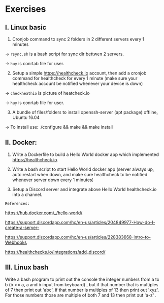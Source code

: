 # Exercises
## I. Linux basic

1. Cronjob command to sync 2 folders in 2 different servers every 1 minutes

  -> `rsync.sh` is a bash script for sync dir bettwen 2 servers.
  
  ->  `huy` is conrtab file for user.
  
2. Setup a simple https://healthcheck.io account, then add a cronjob command for healthcheck for every 1 minute (make sure your healthcheck account be notified whenever your device is down)

 -> `checkheathio` is picture of heatcheck.io
  
 ->  `huy` is conrtab file for user.

3. A bundle of files/folders to install openssh-server (apt package) offline, Ubuntu 16.04

-> To install use: ./configure && make && make install

## II. Docker:

1. Write a Dockerfile to build a Hello World docker app which implemented https://healthcheck.io.

2. Write a bash script to start Hello World docker app (server always up, auto restart when down, and make sure healthcheck to be notified whenever server down every 1 minutes)

3. Setup a Discord server and integrate above Hello World healthcheck.io into a channel.

```References:```

https://hub.docker.com/_/hello-world/

https://support.discordapp.com/hc/en-us/articles/204849977-How-do-I-create-a-server-

https://support.discordapp.com/hc/en-us/articles/228383668-Intro-to-Webhooks

https://healthchecks.io/integrations/add_discord/

## III. Linux bash

Write a bash program to print out the console the integer numbers from a to b (b >= a, a and b input from keyboard) , but if that number that is multiples of 7 then print out 'abc', if that number is multiples of 13 then print out 'xyz'. For those numbers those are multiple of both 7 and 13 then print out 'a-z' . 

